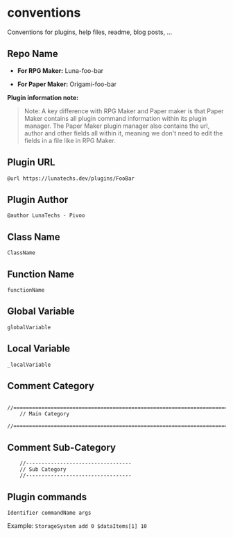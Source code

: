 # conventions
Conventions for plugins, help files, readme, blog posts, ... 

## Repo Name

- **For RPG Maker:**
Luna-foo-bar

- **For Paper Maker:**
Origami-foo-bar

**Plugin information note:**
> Note: A key difference with RPG Maker and Paper maker is that Paper Maker contains all plugin command information within its plugin manager. The Paper Maker plugin manager also contains the url, author and other fields all within it, meaning we don't need to edit the fields in a file like in RPG Maker.

## Plugin URL

```@url https://lunatechs.dev/plugins/FooBar```


## Plugin Author

```@author LunaTechs - Pivoo```

## Class Name

```ClassName```


## Function Name

```functionName```


## Global Variable

```globalVariable```


## Local Variable

```_localVariable```


## Comment Category

```
    //========================================================================
    // Main Category
    //========================================================================
```


## Comment Sub-Category

```
    //----------------------------------
    // Sub Category
    //----------------------------------
```

## Plugin commands

```
Identifier commandName args
```

Example: `StorageSystem add 0 $dataItems[1] 10`
